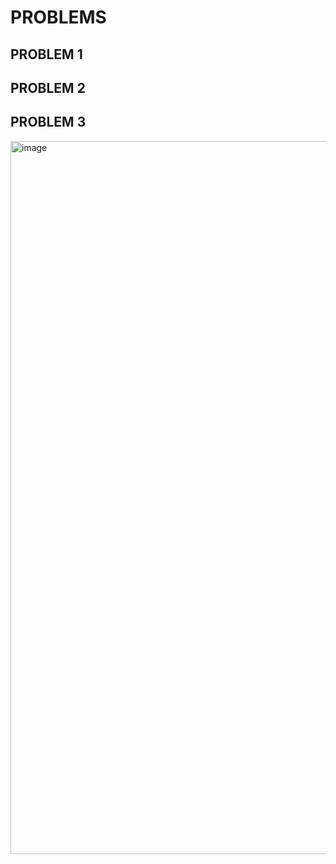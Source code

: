 

# PROBLEMS
## PROBLEM 1
## PROBLEM 2

## PROBLEM 3
<img width="1141" alt="image" src="https://github.com/user-attachments/assets/96672522-4eb3-4f0e-b7f6-bbe1b1574ed1" />
